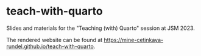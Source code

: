 # teach-with-quarto

Slides and materials for the "Teaching (with) Quarto" session at JSM 2023.

The rendered website can be found at https://mine-cetinkaya-rundel.github.io/teach-with-quarto.
